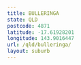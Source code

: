 ```yaml
---
title: BULLERINGA
state: QLD
postcode: 4871
latitude: -17.61928201
longitude: 143.9016447
url: /qld/bulleringa/
layout: suburb
---
```

